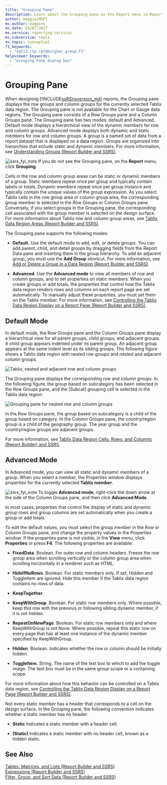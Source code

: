 ```yaml
---
title: "Grouping Pane"
description: Learn about the Grouping pane on the Report menu in Reporting Services that displays the row groups and column groups for the currently selected Tablix data region.
author: maggiesMSFT
ms.author: maggies
ms.date: 03/07/2017
ms.service: reporting-services
ms.subservice: tools
ms.topic: conceptual
f1_keywords:
  - "sql13.rtp.rptdesigner.group.f1"
helpviewer_keywords:
  - "Grouping Pane dialog box"
---
```

# Grouping Pane
When designing [!INCLUDE[ssRSnoversion_md](../../includes/ssrsnoversion-md.md)] reports, the Grouping pane displays the row groups and column groups for the currently selected Tablix data region. The Grouping pane is not available for the Chart or Gauge data regions. The Grouping pane consists of a Row Groups pane and a Column Groups pane. The Grouping pane has two modes: default and Advanced. Default mode displays a hierarchical view of the dynamic members for row and column groups. Advanced mode displays both dynamic and static members for row and column groups. A group is a named set of data from a report dataset that is displayed on a data region. Groups are organized into hierarchies that include static and dynamic members. For more information, see [Understanding Groups &#40;Report Builder and SSRS&#41;](../../reporting-services/report-design/understanding-groups-report-builder-and-ssrs.md).  
  
  ![ssrs_fyi_note](/analysis-services/analysis-services/instances/install-windows/media/ssrs-fyi-note.png) If you do not see the Grouping pane, on the **Report** menu, click **Grouping**.
  
 Cells in the row and column group areas can be static or dynamic members of a group. Static members repeat once per group and typically contain labels or totals. Dynamic members repeat once per group instance and typically contain the unique values of the group expression. As you select Tablix cells in the row group area or column group area, the corresponding group member is selected in the Row Groups or Column Groups pane. Conversely, if you select groups in the Grouping pane, the corresponding cell associated with the group member is selected on the design surface. For more information about Tablix row and column group areas, see [Tablix Data Region Areas &#40;Report Builder and SSRS&#41;](../../reporting-services/report-design/tablix-data-region-areas-report-builder-and-ssrs.md).  
  
 The Grouping pane supports the following modes:  
  
-   **Default.** Use the default mode to add, edit, or delete groups. You can add parent, child, and detail groups by dragging fields from the Report Data pane and inserting them in the group hierarchy. To add an adjacent group, you must use the **Add Group** shortcut. For more information, see [Add or Delete a Group in a Data Region &#40;Report Builder and SSRS&#41;](../../reporting-services/report-design/add-or-delete-a-group-in-a-data-region-report-builder-and-ssrs.md).  
  
-   **Advanced**. Use the **Advanced mode** to view all members of row and column groups, and to set properties on static members. When you create groups or add totals, the properties that control how the Tablix data region renders rows and columns on each report page are set automatically. To manually adjust these properties, you must set them on the Tablix member. For more information, see [Controlling the Tablix Data Region Display on a Report Page &#40;Report Builder and SSRS&#41;](../../reporting-services/report-design/controlling-the-tablix-data-region-display-on-a-report-page.md).  
  
## Default Mode  
 In default mode, the Row Groups pane and the Column Groups pane display a hierarchical view for all parent groups, child groups, and adjacent groups. A child group appears indented under its parent group. An adjacent group appears at the same indent level as its sibling groups. The following figure shows a Tablix data region with nested row groups and nested and adjacent column groups.  
  
 ![Tablix, nested and adjacent row and column groups](../../reporting-services/report-design/media/rs-basictablixdesigngroupingpane.gif "Tablix, nested and adjacent row and column groups")  
  
 The Grouping pane displays the corresponding row and column groups. In the following figure, the group based on subcategory has been selected in the Row Groups pane, and the [Subcat] grouping cell is selected in the Tablix data region:  
  
 ![Grouping pane for nested row and column groups](../../reporting-services/report-design/media/rs-basictablixdesigngroupingpanedefaultview.gif "Grouping pane for nested row and column groups")  
  
 In the Row Groups pane, the group based on subcategory is a child of the group based on category. In the Column Groups pane, the country/region group is a child of the geography group. The year group and the country/region groups are adjacent groups.  
  
 For more information, see [Tablix Data Region Cells, Rows, and Columns &#40;Report Builder&#41; and SSRS](../../reporting-services/report-design/tablix-data-region-cells-rows-and-columns-report-builder-and-ssrs.md).  
  
## Advanced Mode  
In Advanced mode, you can view all static and dynamic members of a group. When you select a member, the Properties window displays properties for the currently selected **Tablix member**.  
  
![ssrs_fyi_note](/analysis-services/analysis-services/instances/install-windows/media/ssrs-fyi-note.png) To toggle **Advanced mode**, right-click the down arrow at the side of the Column Groups pane, and then click **Advanced Mode**.  
  
In most cases, properties that control the display of static and dynamic group rows and group columns are set automatically when you create a group or add totals. 

To edit the default values, you must select the group member in the Row or Column Groups pane, and change the property values in the Properties window. If the properties pane is not visible, in the **View** menu, click **Properties** or press **F4**.  The following properties are available:  
  
-   **FixedData**. Boolean. For outer row and column headers. Freeze the row group area when scrolling vertically or the column group area when scrolling horizontally in a renderer such as HTML.  
  
-   **HideIfNoRows**. Boolean. For static members only. If set, Hidden and ToggleItem are ignored. Hide this member if the Tablix data region contains no rows of data.  
  
-   **KeepTogether**.  
  
-   **KeepWithGroup**. Boolean. For static row members only. Where possible, keep this row with the previous or following sibling dynamic member, if it is not hidden.  
  
-   **RepeatOnNewPage**. Boolean. For static row members only and where KeepWithGroup is not None. Where possible, repeat this static row on every page that has at least one instance of the dynamic member specified by KeepWithGroup.  
  
-   **Hidden**. Boolean. Indicates whether the row or column should be initially hidden.  
  
-   **ToggleItem.** String. The name of the text box to which to add the toggle image. The text box must be in the same group scope or a containing scope.  
  
 For more information about how this behavior can be controlled on a Tablix data region, see [Controlling the Tablix Data Region Display on a Report Page &#40;Report Builder and SSRS&#41;](../../reporting-services/report-design/controlling-the-tablix-data-region-display-on-a-report-page.md).  
  
 Not every static member has a header that corresponds to a cell on the design surface. In the Grouping pane, the following convention indicates whether a static member has no header:  
  
-   **Static** Indicates a static member with a header cell.  
  
-   **(Static)** Indicates a static member with no header cell, known as a hidden static.  
  
## See Also  
 [Tables, Matrices, and Lists &#40;Report Builder and SSRS&#41;](../../reporting-services/report-design/tables-matrices-and-lists-report-builder-and-ssrs.md)   
 [Expressions &#40;Report Builder and SSRS&#41;](../../reporting-services/report-design/expressions-report-builder-and-ssrs.md)   
 [Filter, Group, and Sort Data &#40;Report Builder and SSRS&#41;](../../reporting-services/report-design/filter-group-and-sort-data-report-builder-and-ssrs.md)  
  
